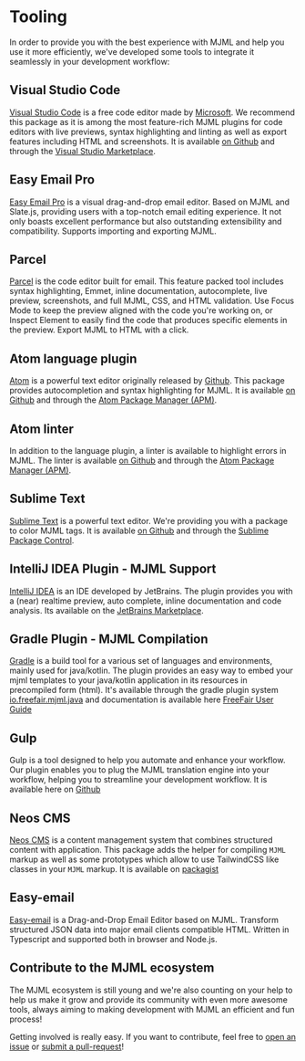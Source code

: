 # Tooling

In order to provide you with the best experience with MJML and help you use it more efficiently, we've developed some tools to integrate it seamlessly in your development workflow:

## Visual Studio Code

[Visual Studio Code](https://code.visualstudio.com/) is a free code editor made by [Microsoft](https://www.microsoft.com/). We recommend this package as it is among the most feature-rich MJML plugins for code editors with live previews, syntax highlighting and linting as well as export features including HTML and screenshots. It is available [on Github](https://github.com/mjmlio/vscode-mjml) and through the [Visual Studio Marketplace](https://marketplace.visualstudio.com/items?itemName=mjmlio.vscode-mjml).

## Easy Email Pro

[Easy Email Pro](https://demo.easyemail.pro/full?utm_source=mjml) is a visual drag-and-drop email editor. Based on MJML and Slate.js, providing users with a top-notch email editing experience. It not only boasts excellent performance but also outstanding extensibility and compatibility. Supports importing and exporting MJML.

## Parcel

[Parcel](https://parcel.io) is the code editor built for email. This feature packed tool includes syntax highlighting, Emmet, inline documentation, autocomplete, live preview, screenshots, and full MJML, CSS, and HTML validation. Use Focus Mode to keep the preview aligned with the code you're working on, or Inspect Element to easily find the code that produces specific elements in the preview. Export MJML to HTML with a click.

## Atom language plugin

[Atom](https://atom.io) is a powerful text editor originally released by [Github](https://github.com). This package provides autocompletion and syntax highlighting for MJML. It is available [on Github](https://github.com/mjmlio/language-mjml) and through the [Atom Package Manager (APM)](https://atom.io/packages/language-mjml).

## Atom linter

In addition to the language plugin, a linter is available to highlight errors in MJML. The linter is available [on Github](https://github.com/mjmlio/atom-linter-mjml) and through the [Atom Package Manager (APM)](https://atom.io/packages/linter-mjml).

## Sublime Text

[Sublime Text](https://www.sublimetext.com/) is a powerful text editor. We're providing you with a package to color MJML tags. It is available [on Github](https://github.com/mjmlio/mjml-syntax) and through the [Sublime Package Control](https://packagecontrol.io/packages/MJML-syntax).

## IntelliJ IDEA Plugin - MJML Support

[IntelliJ IDEA](https://www.jetbrains.com/idea/) is an IDE developed by JetBrains. The plugin provides you with a (near) realtime preview, auto complete, inline documentation and code analysis. Its available on the [JetBrains Marketplace](https://plugins.jetbrains.com/plugin/16418-mjml-support).

## Gradle Plugin - MJML Compilation
[Gradle](https://gradle.org/) is a build tool for a various set of languages and environments, mainly used for java/kotlin. The plugin provides an easy way to embed your mjml templates to your java/kotlin application in its resources in precompiled form (html). 
It's available through the gradle plugin system [io.freefair.mjml.java](https://plugins.gradle.org/plugin/io.freefair.mjml.java) and documentation is available here [FreeFair User Guide](https://docs.freefair.io/gradle-plugins/current/reference/)

## Gulp

Gulp is a tool designed to help you automate and enhance your workflow. Our plugin enables you to plug the MJML translation engine into your workflow, helping you to streamline your development workflow. It is available here on [Github](https://github.com/mjmlio/gulp-mjml)

## Neos CMS

[Neos CMS](https://www.neos.io/) is a content management system that combines structured content with application. This package adds the helper for compiling `MJML` markup as well as some prototypes which allow to use TailwindCSS like classes in your `MJML` markup. It is available on [packagist](https://packagist.org/packages/garagist/mjml)

## Easy-email

[Easy-email](https://github.com/zalify/easy-email) is a Drag-and-Drop Email Editor based on MJML. Transform structured JSON data into major email clients compatible HTML. Written in Typescript and supported both in browser and Node.js.

## Contribute to the MJML ecosystem

The MJML ecosystem is still young and we're also counting on your help to help us make it grow and provide its community with even more awesome tools, always aiming to making development with MJML an efficient and fun process!

Getting involved is really easy. If you want to contribute, feel free to [open an issue](https://github.com/mjmlio/mjml/issues) or [submit a pull-request](https://github.com/mjmlio/mjml/pulls)!
